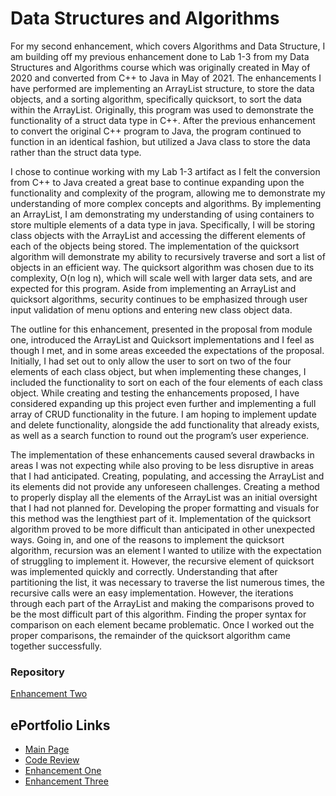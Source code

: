 # Data Structures and Algorithms
 For my second enhancement, which covers Algorithms and Data Structure, I am building off my previous enhancement done to Lab 1-3 from my Data Structures and Algorithms course which was originally created in May of 2020 and converted from C++ to Java in May of 2021. The enhancements I have performed are implementing an ArrayList structure, to store the data objects, and a sorting algorithm, specifically quicksort, to sort the data within the ArrayList. Originally, this program was used to demonstrate the functionality of a struct data type in C++. After the previous enhancement to convert the original C++ program to Java, the program continued to function in an identical fashion, but utilized a Java class to store the data rather than the struct data type.
  
I chose to continue working with my Lab 1-3 artifact as I felt the conversion from C++ to Java created a great base to continue expanding upon the functionality and complexity of the program, allowing me to demonstrate my understanding of more complex concepts and algorithms. By implementing an ArrayList, I am demonstrating my understanding of using containers to store multiple elements of a data type in java. Specifically, I will be storing class objects with the ArrayList and accessing the different elements of each of the objects being stored. The implementation of the quicksort algorithm will demonstrate my ability to recursively traverse and sort a list of objects in an efficient way. The quicksort algorithm was chosen due to its complexity, O(n log n), which will scale well with larger data sets, and are expected for this program. Aside from implementing an ArrayList and quicksort algorithms, security continues to be emphasized through user input validation of menu options and entering new class object data.
  
The outline for this enhancement, presented in the proposal from module one, introduced the ArrayList and Quicksort implementations and I feel as though I met, and in some areas exceeded the expectations of the proposal. Initially, I had set out to only allow the user to sort on two of the four elements of each class object, but when implementing these changes, I included the functionality to sort on each of the four elements of each class object. While creating and testing the enhancements proposed, I have considered expanding up this project even further and implementing a full array of CRUD functionality in the future. I am hoping to implement update and delete functionality, alongside the add functionality that already exists, as well as a search function to round out the program’s user experience.
  
The implementation of these enhancements caused several drawbacks in areas I was not expecting while also proving to be less disruptive in areas that I had anticipated. Creating, populating, and accessing the ArrayList and its elements did not provide any unforeseen challenges. Creating a method to properly display all the elements of the ArrayList was an initial oversight that I had not planned for. Developing the proper formatting and visuals for this method was the lengthiest part of it. Implementation of the quicksort algorithm proved to be more difficult than anticipated in other unexpected ways. Going in, and one of the reasons to implement the quicksort algorithm, recursion was an element I wanted to utilize with the expectation of struggling to implement it. However, the recursive element of quicksort was implemented quickly and correctly. Understanding that after partitioning the list, it was necessary to traverse the list numerous times, the recursive calls were an easy implementation. However, the iterations through each part of the ArrayList and making the comparisons proved to be the most difficult part of this algorithm. Finding the proper syntax for comparison on each element became problematic. Once I worked out the proper comparisons, the remainder of the quicksort algorithm came together successfully.

### Repository
[Enhancement Two](https://github.com/GregMacDev/CS-499-AlgorithmsAndDataStructures/tree/main/CapstoneEnhancementTwo)

## ePortfolio Links
- [Main Page](https://GregMacDev.github.io/index.html)
- [Code Review](https://gregmacdev.github.io/enhancement%20plan%20code%20review.html)
- [Enhancement One](https://gregmacdev.github.io/enhancementOne.html)
- [Enhancement Three](https://gregmacdev.github.io/enhancementThree.html)
